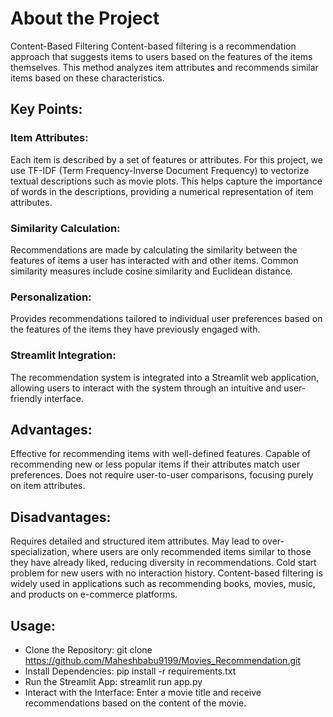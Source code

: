 # About the Project

Content-Based Filtering
Content-based filtering is a recommendation approach that suggests items to users based on the features of the items themselves. This method analyzes item attributes and recommends similar items based on these characteristics.

## Key Points:

### Item Attributes:
Each item is described by a set of features or attributes. For this project, we use TF-IDF (Term Frequency-Inverse Document Frequency) to vectorize textual descriptions such as movie plots. This helps capture the importance of words in the descriptions, providing a numerical representation of item attributes.

### Similarity Calculation: 

Recommendations are made by calculating the similarity between the features of items a user has interacted with and other items. Common similarity measures include cosine similarity and Euclidean distance.

### Personalization: 

Provides recommendations tailored to individual user preferences based on the features of the items they have previously engaged with.

### Streamlit Integration: 

The recommendation system is integrated into a Streamlit web application, allowing users to interact with the system through an intuitive and user-friendly interface.

## Advantages:

Effective for recommending items with well-defined features.
Capable of recommending new or less popular items if their attributes match user preferences.
Does not require user-to-user comparisons, focusing purely on item attributes.

## Disadvantages:

Requires detailed and structured item attributes.
May lead to over-specialization, where users are only recommended items similar to those they have already liked, reducing diversity in recommendations.
Cold start problem for new users with no interaction history.
Content-based filtering is widely used in applications such as recommending books, movies, music, and products on e-commerce platforms.


## Usage:

- Clone the Repository: git clone https://github.com/Maheshbabu9199/Movies_Recommendation.git
- Install Dependencies: pip install -r requirements.txt
- Run the Streamlit App: streamlit run app.py
- Interact with the Interface: Enter a movie title and receive recommendations based on the content of the movie.
